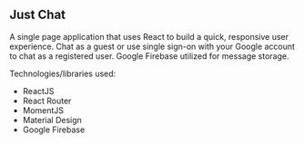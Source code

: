 ## Just Chat

A single page application that uses React to build a quick, responsive user experience. Chat as a guest or use single sign-on with your Google account to chat as a registered user. Google Firebase utilized for message storage.

Technologies/libraries used:
- ReactJS
- React Router
- MomentJS 
- Material Design
- Google Firebase
